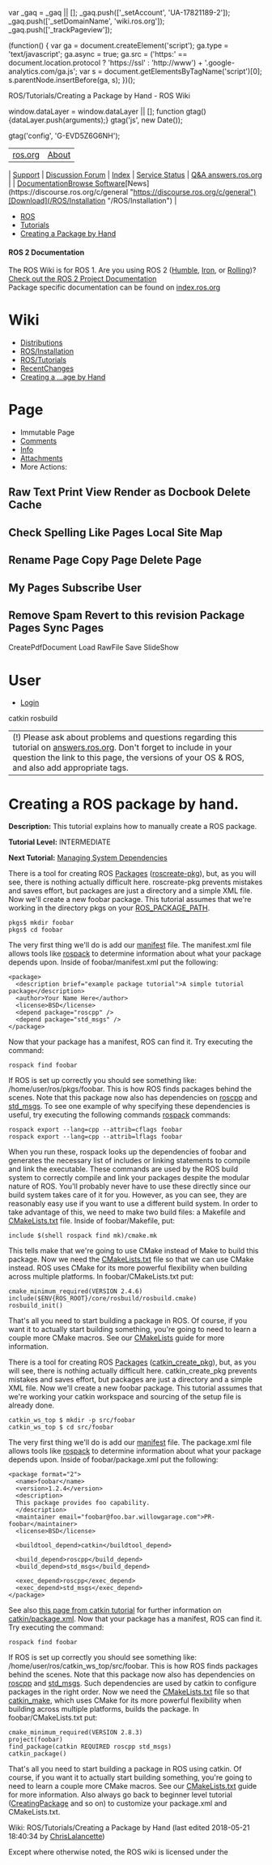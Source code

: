 

 var \_gaq = \_gaq || [];
 \_gaq.push(['\_setAccount', 'UA-17821189-2']);
 \_gaq.push(['\_setDomainName', 'wiki.ros.org']);
 \_gaq.push(['\_trackPageview']);

 (function() {
 var ga = document.createElement('script'); ga.type = 'text/javascript'; ga.async = true;
 ga.src = ('https:' == document.location.protocol ? 'https://ssl' : 'http://www') + '.google-analytics.com/ga.js';
 var s = document.getElementsByTagName('script')[0]; s.parentNode.insertBefore(ga, s);
 })();

ROS/Tutorials/Creating a Package by Hand - ROS Wiki

<!--
var search\_hint = "Search";
//-->

 window.dataLayer = window.dataLayer || [];
 function gtag(){dataLayer.push(arguments);}
 gtag('js', new Date());

 gtag('config', 'G-EVD5Z6G6NH');

<!--// Initialize search form
var f = document.getElementById('searchform');
if(f) f.getElementsByTagName('label')[0].style.display = 'none';
var e = document.getElementById('searchinput');
if(e) {
 searchChange(e);
 searchBlur(e);
}

function handleSubmit() {
 var f = document.getElementById('searchform');
 var t = document.getElementById('searchinput');
 var r = document.getElementById('real\_searchinput');

 //alert("handleSubmit "+ t.value);
 if(t.value.match(/review/)) {
 r.value = t.value;
 } else {
 //r.value = t.value + " -PackageReviewCategory -StackReviewCategory -M3Review -DocReview -ApiReview -HelpOn -BadContent -LocalSpellingWords";
 r.value = t.value + " -PackageReviewCategory -StackReviewCategory -DocReview -ApiReview";
 }
 //return validate(f);
}
//-->

|  |  |
| --- | --- |
| [ros.org](/ "/") | [About](http://www.ros.org/about-ros "http://www.ros.org/about-ros")
 |
 [Support](/Support "/Support")
 |
 [Discussion Forum](http://discourse.ros.org/ "http://discourse.ros.org/")
 |
 [Index](http://index.ros.org/ "http://index.ros.org/")
 |
 [Service Status](http://status.ros.org/ "http://status.ros.org/")
 |
 [Q&A answers.ros.org](http://answers.ros.org/ "http://answers.ros.org/") |
| [Documentation](/ "/")[Browse Software](https://index.ros.org/packages "https://index.ros.org/packages")[News](https://discourse.ros.org/c/general "https://discourse.ros.org/c/general")[Download](/ROS/Installation "/ROS/Installation") |

* [ROS](/ROS "/ROS")
* [Tutorials](/ROS/Tutorials "/ROS/Tutorials")
* [Creating a Package by Hand](/action/fullsearch/ROS/Tutorials/Creating%20a%20Package%20by%20Hand?action=fullsearch&context=180&value=linkto%3A%22ROS%2FTutorials%2FCreating+a+Package+by+Hand%22 "Click to do a full-text search for this title")

#### ROS 2 Documentation

The ROS Wiki is for ROS 1. Are you using ROS 2 ([Humble](http://docs.ros.org/en/humble/ "http://docs.ros.org/en/humble/"), [Iron](http://docs.ros.org/en/iron/ "http://docs.ros.org/en/iron/"), or [Rolling](http://docs.ros.org/en/rolling/ "http://docs.ros.org/en/rolling/"))?   
[Check out the ROS 2 Project Documentation](http://docs.ros.org "http://docs.ros.org")  
Package specific documentation can be found on [index.ros.org](https://index.ros.org "https://index.ros.org")

# Wiki

* [Distributions](/Distributions "/Distributions")
* [ROS/Installation](/ROS/Installation "/ROS/Installation")
* [ROS/Tutorials](/ROS/Tutorials "/ROS/Tutorials")
* [RecentChanges](/RecentChanges "/RecentChanges")
* [Creating a ...age by Hand](/ROS/Tutorials/Creating%20a%20Package%20by%20Hand "/ROS/Tutorials/Creating%20a%20Package%20by%20Hand")

# Page

* Immutable Page
* [Comments](# "#")
* [Info](/action/info/ROS/Tutorials/Creating%20a%20Package%20by%20Hand?action=info "/action/info/ROS/Tutorials/Creating%20a%20Package%20by%20Hand?action=info")
* [Attachments](/action/AttachFile/ROS/Tutorials/Creating%20a%20Package%20by%20Hand?action=AttachFile "/action/AttachFile/ROS/Tutorials/Creating%20a%20Package%20by%20Hand?action=AttachFile")
* More Actions:

Raw Text
Print View
Render as Docbook
Delete Cache
------------------------
Check Spelling
Like Pages
Local Site Map
------------------------
Rename Page
Copy Page
Delete Page
------------------------
My Pages
Subscribe User
------------------------
Remove Spam
Revert to this revision
Package Pages
Sync Pages
------------------------
CreatePdfDocument
Load
RawFile
Save
SlideShow

<!--// Init menu
actionsMenuInit('More Actions:');
//-->

# User

* [Login](/action/login/ROS/Tutorials/Creating%20a%20Package%20by%20Hand?action=login "/action/login/ROS/Tutorials/Creating%20a%20Package%20by%20Hand?action=login")

<!--
// @@ Buildsystem macro
function Buildsystem(sections) {
 var dotversion = ".buildsystem."

 // Tag shows unless already tagged
 $.each(sections.show,
 function() {
 $("div" + dotversion + this).not(".versionshow,.versionhide").addClass("versionshow")
 }
 )

 // Tag hides unless already tagged
 $.each(sections.hide,
 function() {
 $("div" + dotversion + this).not(".versionshow,.versionhide").addClass("versionhide")
 }
 )

 // Show or hide according to tag
 $(".versionshow").removeClass("versionshow").filter("div").show()
 $(".versionhide").removeClass("versionhide").filter("div").hide()
}

function getURLParameter(name) {
 return decodeURIComponent(
 (
 new RegExp(
 '[?|&]' + name + '=' + '([^&;]+?)(&|#|;|$)'
 ).exec(location.search) || [,""]
 )[1].replace(/\+/g, '%20')
 ) || null;
}

$(document).ready(function() {
 var activesystem = "catkin";
 var url\_distro = getURLParameter('buildsystem');
 if (url\_distro)
 {
 activesystem = url\_distro;
 }
 $("div.buildsystem").not("."+activesystem).hide();
 $("#"+activesystem).click();
 $("input.version:hidden").each(function() {
 var bg = $(this).attr("value").split(":");
 $("div.version." + bg[0]).css("background-color", bg[1]).removeClass(bg[0])
 });
})
 // -->

 catkin 
 rosbuild 

|  |
| --- |
| (!) Please ask about problems and questions regarding this tutorial on [answers.ros.org](http://answers.ros.org "http://answers.ros.org"). Don't forget to include in your question the link to this page, the versions of your OS & ROS, and also add appropriate tags. |

# Creating a ROS package by hand.

**Description:** This tutorial explains how to manually create a ROS package.  

**Tutorial Level:** INTERMEDIATE   

**Next Tutorial:** [Managing System Dependencies](/ROS/Tutorials/rosdep "/ROS/Tutorials/rosdep")   

 There is a tool for creating ROS [Packages](/Packages "/Packages") ([roscreate-pkg](/roscreate "/roscreate")), but, as you will see, there is nothing actually difficult here. roscreate-pkg prevents mistakes and saves effort, but packages are just a directory and a simple XML file. Now we'll create a new foobar package. This tutorial assumes that we're working in the directory pkgs on your [ROS\_PACKAGE\_PATH](/ROS/EnvironmentVariables "/ROS/EnvironmentVariables"). 
```
pkgs$ mkdir foobar
pkgs$ cd foobar
```
The very first thing we'll do is add our [manifest](/Manifest "/Manifest") file. The manifest.xml file allows tools like [rospack](/rospack "/rospack") to determine information about what your package depends upon. Inside of foobar/manifest.xml put the following: 
```
<package>
  <description brief="example package tutorial">A simple tutorial package</description>
  <author>Your Name Here</author>
  <license>BSD</license>
  <depend package="roscpp" />
  <depend package="std_msgs" />
</package>
```
Now that your package has a manifest, ROS can find it. Try executing the command: 
```
rospack find foobar
```
If ROS is set up correctly you should see something like: /home/user/ros/pkgs/foobar. This is how ROS finds packages behind the scenes. Note that this package now also has dependencies on [roscpp](/roscpp "/roscpp") and [std\_msgs](/std_msgs "/std_msgs"). To see one example of why specifying these dependencies is useful, try executing the following commands [rospack](/rospack "/rospack") commands: 
```
rospack export --lang=cpp --attrib=cflags foobar
rospack export --lang=cpp --attrib=lflags foobar
```
When you run these, rospack looks up the dependencies of foobar and generates the necessary list of includes or linking statements to compile and link the executable. These commands are used by the ROS build system to correctly compile and link your packages despite the modular nature of ROS. You'll probably never have to use these directly since our build system takes care of it for you. However, as you can see, they are reasonably easy use if you want to use a different build system. In order to take advantage of this, we need to make two build files: a Makefile and [CMakeLists.txt](/CMakeLists "/CMakeLists") file. Inside of foobar/Makefile, put: 
```
include $(shell rospack find mk)/cmake.mk
```
This tells make that we're going to use CMake instead of Make to build this package. Now we need the [CMakeLists.txt](/CMakeLists "/CMakeLists") file so that we can use CMake instead. ROS uses CMake for its more powerful flexibility when building across multiple platforms. In foobar/CMakeLists.txt put: 
```
cmake_minimum_required(VERSION 2.4.6)
include($ENV{ROS_ROOT}/core/rosbuild/rosbuild.cmake)
rosbuild_init()
```
That's all you need to start building a package in ROS. Of course, if you want it to actually start building something, you're going to need to learn a couple more CMake macros. See our [CMakeLists](/CMakeLists "/CMakeLists") guide for more information. 

There is a tool for creating ROS [Packages](/Packages "/Packages") ([catkin\_create\_pkg](/catkin/commands/catkin_create_pkg "/catkin/commands/catkin_create_pkg")), but, as you will see, there is nothing actually difficult here. catkin\_create\_pkg prevents mistakes and saves effort, but packages are just a directory and a simple XML file. Now we'll create a new foobar package. This tutorial assumes that we're working your catkin workspace and sourcing of the setup file is already done. 
```
catkin_ws_top $ mkdir -p src/foobar
catkin_ws_top $ cd src/foobar
```
The very first thing we'll do is add our [manifest](/catkin/package.xml "/catkin/package.xml") file. The package.xml file allows tools like [rospack](/rospack "/rospack") to determine information about what your package depends upon. Inside of foobar/package.xml put the following: 
```
<package format="2">
  <name>foobar</name>
  <version>1.2.4</version>
  <description>
  This package provides foo capability.
  </description>
  <maintainer email="foobar@foo.bar.willowgarage.com">PR-foobar</maintainer>
  <license>BSD</license>

  <buildtool_depend>catkin</buildtool_depend>

  <build_depend>roscpp</build_depend>
  <build_depend>std_msgs</build_depend>

  <exec_depend>roscpp</exec_depend>
  <exec_depend>std_msgs</exec_depend>
</package>
```
See also [this page from catkin tutorial](/catkin/Tutorials/CreatingPackage#ROS.2BAC8-Tutorials.2BAC8-catkin.2BAC8-CreatingPackage.Customizing_the_package.xml "/catkin/Tutorials/CreatingPackage#ROS.2BAC8-Tutorials.2BAC8-catkin.2BAC8-CreatingPackage.Customizing_the_package.xml") for further information on [catkin/package.xml](/catkin/package.xml "/catkin/package.xml"). Now that your package has a manifest, ROS can find it. Try executing the command: 
```
rospack find foobar
```
If ROS is set up correctly you should see something like: /home/user/ros/catkin\_ws\_top/src/foobar. This is how ROS finds packages behind the scenes. Note that this package now also has dependencies on [roscpp](/roscpp "/roscpp") and [std\_msgs](/std_msgs "/std_msgs"). Such dependencies are used by catkin to configure packages in the right order. Now we need the [CMakeLists.txt](/CMakeLists "/CMakeLists") file so that [catkin\_make](/catkin_make "/catkin_make"), which uses CMake for its more powerful flexibility when building across multiple platforms, builds the package. In foobar/CMakeLists.txt put: 
```
cmake_minimum_required(VERSION 2.8.3)
project(foobar)
find_package(catkin REQUIRED roscpp std_msgs)
catkin_package()
```
That's all you need to start building a package in ROS using catkin. Of course, if you want it to actually start building something, you're going to need to learn a couple more CMake macros. See our [CMakeLists.txt](/catkin/CMakeLists.txt "/catkin/CMakeLists.txt") guide for more information. Also always go back to beginner level tutorial ([CreatingPackage](/ROS/Tutorials/CreatingPackage "/ROS/Tutorials/CreatingPackage") and so on) to customize your package.xml and CMakeLists.txt. 

Wiki: ROS/Tutorials/Creating a Package by Hand (last edited 2018-05-21 18:40:34 by [ChrisLalancette](/ChrisLalancette "ChrisLalancette @ 70-35-50-58.static.wiline.com[70.35.50.58]"))

Except where otherwise noted, the ROS wiki is licensed under the   

